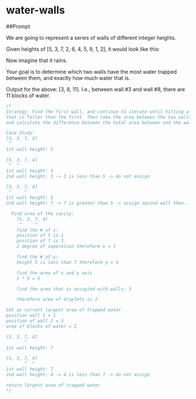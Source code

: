 # water-walls

##Prompt

  We are going to represent a series of walls of different integer heights.

  Given heights of [5, 3, 7, 2, 6, 4, 5, 9, 1, 2], it would look like this:

  Now imagine that it rains.

  Your goal is to determine which two walls have the most water trapped between them, and exactly how much water that is.

  Output for the above: [3, 8, 11]. I.e., between wall #3 and wall #8, there are 11 blocks of water.

```js
/*
Strategy: Find the first wall, and continue to iterate until hitting a wall
that is Taller than the first. Then take the area between the two walls, 
and calculate the difference between the total area between and the walls that occupy the cavity.

Case Study:
[5, 3, 7, 4]
 ^
1st wall height: 5

[5, 3, 7, 4]
 ^  ^
1st wall height: 5
2nd wall height: 3 -> 3 is less than 5 -> do not assign

[5, 3, 7, 4]
 ^     ^
1st wall height: 5
2nd wall height: 7 -> 7 is greater than 5 -> assign second wall then..

  Find area of the cavity:
    [5, 3, 7, 4]
     ^     ^
    find the # of x:
    position of 5 is 1
    position of 7 is 3
    2 degree of seperation therefore x = 1

    find the # of y:
    height 5 is less than 7 therefore y = 5

    find the area of x and y axis
    1 * 5 = 5

    find the area that is occupied with walls: 3

    therefore area of droplets is 2

Set as current largest area of trapped water
position wall 1 = 1
position of wall 2 = 3
area of blocks of water = 2

[5, 3, 7, 4]
       ^
1st wall height: 7

[5, 3, 7, 4]
       ^  ^
1st wall height: 7
2nd wall height: 4 -> 4 is less than 7 -> do not assign

return largest area of trapped water
*/
```